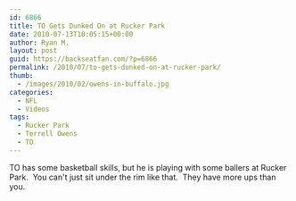 ```yaml
---
id: 6866
title: TO Gets Dunked On at Rucker Park
date: 2010-07-13T10:05:15+00:00
author: Ryan M.
layout: post
guid: https://backseatfan.com/?p=6866
permalink: /2010/07/to-gets-dunked-on-at-rucker-park/
thumb:
  - /images/2010/02/owens-in-buffalo.jpg
categories:
  - NFL
  - Videos
tags:
  - Rucker Park
  - Terrell Owens
  - TO
---
```


<div class="entry">
  <p>
  </p>

  <p>
    TO has some basketball skills, but he is playing with some ballers at Rucker Park.  You can't just sit under the rim like that.  They have more ups than you.
  </p>
</div>
